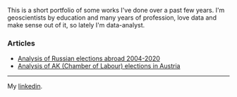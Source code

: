 This is a short portfolio of some works I've done over a past few years. I'm geoscientists by education and many years of profession, love data and make sense out of it, so lately I'm data-analyst.

### Articles
- [Analysis of Russian elections abroad 2004-2020](https://vearlen.github.io/RU_Elections_04-24/)
- [Analysis of AK (Chamber of Labour) elections in Austria](https://vearlen.github.io/ak_wahl/)

---
My [linkedin](https://www.linkedin.com/in/itishchenko/).
